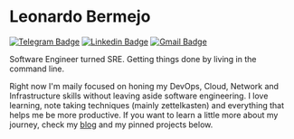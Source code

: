 # Leonardo Bermejo

[![Telegram Badge](https://img.shields.io/badge/-leonardodiber-blue?style=flat-square&logo=Telegram&logoColor=white&link=https://www.t.me/leotsgo)](https://www.t.me/leotsgo) [![Linkedin Badge](https://img.shields.io/badge/-leonardodiber-blue?style=flat-square&logo=Linkedin&logoColor=white&link=https://www.linkedin.com/in/leonardodiber/)](https://www.linkedin.com/in/leonardodiber/) [![Gmail Badge](https://img.shields.io/badge/-me@leotsgo.dev-c14438?style=flat-square&logo=Gmail&logoColor=white&link=mailto:me@leotsgo.dev)](mailto:me@leotsgo.dev)

Software Engineer turned SRE. Getting things done by living in the command line.

Right now I'm maily focused on honing my DevOps, Cloud, Network and Infrastructure skills without leaving aside software engineering. I love learning, note taking techniques (mainly zettelkasten) and everything that helps me be more productive. If you want to learn a little more about my journey, check my [blog](https://leotsgo.dev) and my pinned projects below. 
